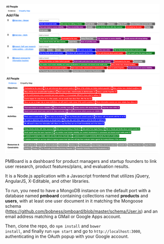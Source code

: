 ![](./ss1.png)
![](./ss2.png)

PMBoard is a dashboard for product managers and startup founders to link user research, product features/plans,
and evaluation results.

It is a Node.js application with a Javascript frontend that utilizes jQuery, AngularJS, X-Editable, and other libraries.

To run, you need to have a MongoDB instance on the default port with a database named **pmboard**
containing collections named **products** and **users**, with at least one user document in it matching
the Mongoose schema (https://github.com/bobness/pmboard/blob/master/schema/User.js) and an email address
matching a GMail or Google Apps account.

Then, clone the repo, do <code>npm install</code> and <code>bower install</code>, and finally run <code>npm start</code>
and go to <code>http://localhost:3000</code>, authenticating in the OAuth popup with your Google account.
